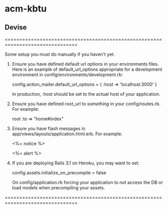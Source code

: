 acm-kbtu
========

## Devise

===============================================================================

Some setup you must do manually if you haven't yet:

  1. Ensure you have defined default url options in your environments files. Here 
     is an example of default_url_options appropriate for a development environment 
     in config/environments/development.rb:

       config.action_mailer.default_url_options = { :host => 'localhost:3000' }

     In production, :host should be set to the actual host of your application.

  2. Ensure you have defined root_url to *something* in your config/routes.rb.
     For example:

       root :to => "home#index"

  3. Ensure you have flash messages in app/views/layouts/application.html.erb.
     For example:

       <p class="notice"><%= notice %></p>
       <p class="alert"><%= alert %></p>

  4. If you are deploying Rails 3.1 on Heroku, you may want to set:

       config.assets.initialize_on_precompile = false

     On config/application.rb forcing your application to not access the DB
     or load models when precompiling your assets.

===============================================================================
